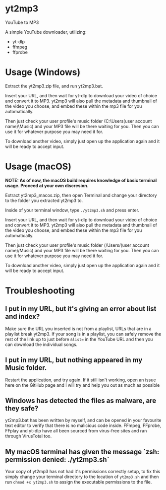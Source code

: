 # yt2mp3
YouTube to MP3

A simple YouTube downloader, utilizing: 

- yt-dlp
- ffmpeg
- ffprobe

<h1>Usage (Windows)</h1>

Extract the yt2mp3.zip file, and run yt2mp3.bat.

Insert your URL, and then wait for yt-dlp to download your video of choice and convert it to MP3. yt2mp3 will also pull the metadata and thumbnail of the video you choose, and embed these within the mp3 file for you automatically.

Then just check your user profile's music folder (C:\Users\(user account name)\Music) and your MP3 file will be there waiting for you. Then you can use it for whatever purpose you may need it for.

To download another video, simply just open up the application again and it will be ready to accept input.

<h1>Usage (macOS)</h1>

**NOTE: As of now, the macOS build requires knowledge of basic terminal usage. Proceed at your own discresion.**

Extract yt2mp3_macos.zip, then open Terminal and change your directory to the folder you extracted yt2mp3 to.

Inside of your terminal window, type `./yt2mp3.sh` and press enter.

Insert your URL, and then wait for yt-dlp to download your video of choice and convert it to MP3. yt2mp3 will also pull the metadata and thumbnail of the video you choose, and embed these within the mp3 file for you automatically.

Then just check your user profile's music folder (/Users/(user account name)/Music) and your MP3 file will be there waiting for you. Then you can use it for whatever purpose you may need it for.

To download another video, simply just open up the application again and it will be ready to accept input.

<h1>Troubleshooting</h1>

<h2>I put in my URL, but it's giving an error about list and index?</h2>

Make sure the URL you inserted is not from a playlist, URLs that are in a playlist break yt2mp3. If your song is in a playlist, you can safely remove the rest of the link up to just before `&list=` in the YouTube URL and then you can download the individual songs.

<h2>I put in my URL, but nothing appeared in my Music folder.</h2>

Restart the application, and try again. If it still isn't working, open an issue here on the GitHub page and I will try and help you out as much as possible

<h2>Windows has detected the files as malware, are they safe?</h2>

yt2mp3.bat has been written by myself, and can be opened in your favourite text editor to verify that there is no malicious code inside. FFmpeg, FFprobe, FFplay and yt-dlp have all been sourced from virus-free sites and ran through VirusTotal too.

<h2>My macOS terminal has given the message `zsh: permission denied: ./yt2mp3.sh`</h2>

Your copy of yt2mp3 has not had it's permissions correctly setup, to fix this simply change your terminal directory to the location of `yt2mp3.sh` and then run `chmod +x yt2mp3.sh` to assign the executable permissions to the file.
